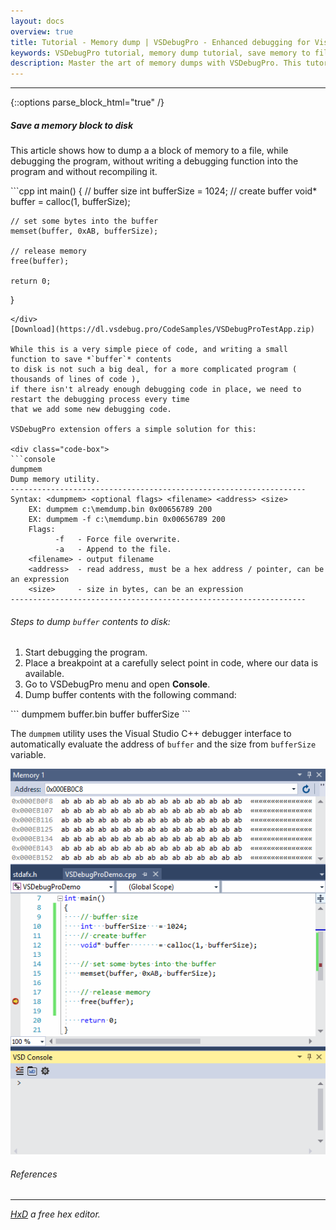 ```yaml
---
layout: docs
overview: true
title: Tutorial - Memory dump | VSDebugPro - Enhanced debugging for Visual Studio
keywords: VSDebugPro tutorial, memory dump tutorial, save memory to file, debugging tips, offline data analysis, troubleshoot memory issues, writemem, readmem
description: Master the art of memory dumps with VSDebugPro. This tutorial provides a step-by-step guide on saving memory blocks to disk during debugging, enabling you to analyze data offline and troubleshoot issues effectively.
---
```


---
{::options parse_block_html="true" /}

##### Save a memory block to disk

This article shows how to dump a a block of memory to a file, while debugging the program,
without writing a debugging function into the program and without recompiling it.

<div class="code-box">
```cpp
int main()
{
    // buffer size
    int   bufferSize   = 1024;
    // create buffer
    void* buffer       = calloc(1, bufferSize);

    // set some bytes into the buffer
    memset(buffer, 0xAB, bufferSize);

    // release memory
    free(buffer);

    return 0;
}
```
</div>
[Download](https://dl.vsdebug.pro/CodeSamples/VSDebugProTestApp.zip)

While this is a very simple piece of code, and writing a small function to save *`buffer`* contents
to disk is not such a big deal, for a more complicated program ( thousands of lines of code ), 
if there isn't already enough debugging code in place, we need to restart the debugging process every time
that we add some new debugging code.

VSDebugPro extension offers a simple solution for this:

<div class="code-box">
```console
dumpmem
Dump memory utility.
------------------------------------------------------------------
Syntax: <dumpmem> <optional flags> <filename> <address> <size>
	EX: dumpmem c:\memdump.bin 0x00656789 200
	EX: dumpmem -f c:\memdump.bin 0x00656789 200
	Flags:
		  -f   - Force file overwrite.
		  -a   - Append to the file.
	<filename> - output filename
	<address>  - read address, must be a hex address / pointer, can be an expression
	<size>     - size in bytes, can be an expression
------------------------------------------------------------------
```
</div>

###### Steps to dump `buffer` contents to disk:

1. Start debugging the program.
2. Place a breakpoint at a carefully select point in code, where our data is available.
3. Go to VSDebugPro menu and open **Console**.
4. Dump buffer contents with the following command:

<div class="code-box">
```
dumpmem buffer.bin buffer bufferSize
```
</div>

The `dumpmem` utility uses the Visual Studio C++ debugger interface to automatically evaluate
the address of `buffer` and the size from `bufferSize` variable.


![Dump buffer](/assets/gif/dumpbuffer.gif)


###### References

---

*[HxD](https://mh-nexus.de/en/hxd/) a free hex editor.*